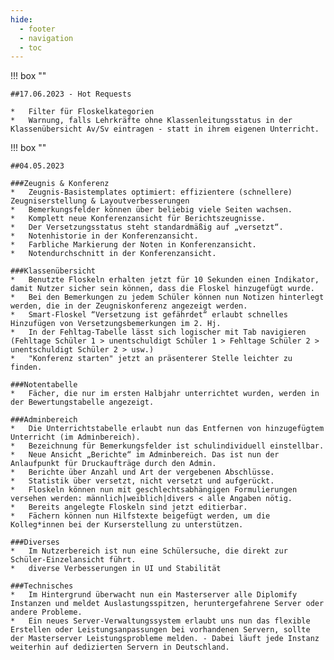 ```yaml
---
hide:
  - footer
  - navigation
  - toc
---
```


!!! box ""

	##17.06.2023 - Hot Requests

	*	Filter für Floskelkategorien
	*	Warnung, falls Lehrkräfte ohne Klassenleitungsstatus in der Klassenübersicht Av/Sv eintragen - statt in ihrem eigenen Unterricht.


!!! box ""

    ##04.05.2023    

	###Zeugnis & Konferenz
    *	Zeugnis-Basistemplates optimiert: effizientere (schnellere) Zeugniserstellung & Layoutverbesserungen
	*	Bemerkungsfelder können über beliebig viele Seiten wachsen.
	*	Komplett neue Konferenzansicht für Berichtszeugnisse.
	*	Der Versetzungsstatus steht standardmäßig auf „versetzt“.
	*	Notenhistorie in der Konferenzansicht.
	*	Farbliche Markierung der Noten in Konferenzansicht.
	* 	Notendurchschnitt in der Konferenzansicht.

	###Klassenübersicht
	*	Benutzte Floskeln erhalten jetzt für 10 Sekunden einen Indikator, damit Nutzer sicher sein können, dass die Floskel hinzugefügt wurde.
	*	Bei den Bemerkungen zu jedem Schüler können nun Notizen hinterlegt werden, die in der Zeugniskonferenz angezeigt werden.
	*	Smart-Floskel “Versetzung ist gefährdet“ erlaubt schnelles Hinzufügen von Versetzungsbemerkungen im 2. Hj.
	*	In der Fehltag-Tabelle lässt sich logischer mit Tab navigieren (Fehltage Schüler 1 > unentschuldigt Schüler 1 > Fehltage Schüler 2 > unentschuldigt Schüler 2 > usw.)
	*	"Konferenz starten" jetzt an präsenterer Stelle leichter zu finden.

	###Notentabelle
	*	Fächer, die nur im ersten Halbjahr unterrichtet wurden, werden in der Bewertungstabelle angezeigt.

	###Adminbereich
	*	Die Unterrichtstabelle erlaubt nun das Entfernen von hinzugefügtem Unterricht (im Adminbereich).
	*	Bezeichnung für Bemerkungsfelder ist schulindividuell einstellbar.
	*	Neue Ansicht „Berichte“ im Adminbereich. Das ist nun der Anlaufpunkt für Druckaufträge durch den Admin.
	*	Berichte über Anzahl und Art der vergebenen Abschlüsse.
	*	Statistik über versetzt, nicht versetzt und aufgerückt.
	*	Floskeln können nun mit geschlechtsabhängigen Formulierungen versehen werden: männlich|weiblich|divers < alle Angaben nötig.
	*	Bereits angelegte Floskeln sind jetzt editierbar.
	*	Fächern können nun Hilfstexte beigefügt werden, um die Kolleg*innen bei der Kurserstellung zu unterstützen.

	###Diverses
	*	Im Nutzerbereich ist nun eine Schülersuche, die direkt zur Schüler-Einzelansicht führt.
	*	diverse Verbesserungen in UI und Stabilität

	###Technisches
	*	Im Hintergrund überwacht nun ein Masterserver alle Diplomify Instanzen und meldet Auslastungsspitzen, heruntergefahrene Server oder andere Probleme.
	*	Ein neues Server-Verwaltungssystem erlaubt uns nun das flexible Erstellen oder Leistungsanpassungen bei vorhandenen Servern, sollte der Masterserver Leistungsprobleme melden. - Dabei läuft jede Instanz weiterhin auf dedizierten Servern in Deutschland.
